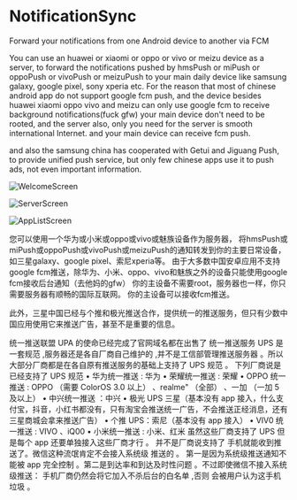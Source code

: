 # NotificationSync
Forward your notifications from one Android device to another via FCM

You can use an huawei or xiaomi or oppo or vivo or meizu device as a server, 
to forward the notifications pushed by hmsPush or miPush or oppoPush or vivoPush or meizuPush to your main daily device like
samsung galaxy, google pixel, sony xperia etc.
For the reason that most of chinese android app do not support google fcm push, and the device besides huawei xiaomi oppo vivo and
meizu can only use google fcm to receive background notifications(fuck gfw)
your main device don't need to be rooted, and the server also, only you need for the server is smooth international Internet.
and your main device can receive fcm push.

and also the samsung china has cooperated with Getui and Jiguang Push, to provide unified push service, but only few 
chinese apps use it to push ads, not even important information.

![WelcomeScreen](https://github.com/HappyMax0/NotificationSync/blob/main/demoImages/Screenshot_20241205_213310_NotificationSync.jpg)

![ServerScreen](https://github.com/HappyMax0/NotificationSync/blob/main/demoImages/Screenshot_20241205_213244_NotificationSync.jpg)

![AppListScreen](https://github.com/HappyMax0/NotificationSync/blob/main/demoImages/Screenshot_20241205_213259_NotificationSync.jpg)


您可以使用一个华为或小米或oppo或vivo或魅族设备作为服务器，
将hmsPush或miPush或oppoPush或vivoPush或meizuPush的通知转发到你的主要日常设备，如三星galaxy、google pixel、索尼xperia等。
由于大多数中国安卓应用不支持google fcm推送，除华为、小米、oppo、vivo和魅族之外的设备只能使用google fcm接收后台通知（去他妈的gfw）
你的主设备不需要root，服务器也一样，你只需要服务器有顺畅的国际互联网。
你的主设备可以接收fcm推送。

此外，三星中国已经与个推和极光推送合作，提供统一的推送服务，但只有少数中国应用使用它来推送广告，甚至不是重要的信息。

统一推送联盟 UPA 的使命已经完成了官网域名都在出售了
统一推送服务 UPS 是一套规范 ,服务器还是各自厂商自己维护的 ,并不是工信部管理推送服务器 。所以 大部分厂商都是在各自原有推送服务的基础上支持了 UPS 规范 。
下列厂商说是已经支持了 UPS 规范
• 华为统一推送 : 华为
• 荣耀统一推送 : 荣耀
• OPPO 统一推送 : OPPO （需要 ColorOS 3.0 以上） 、realme" （全部） 、一加 （一加 5 及以上）
• 中兴统一推送 ：中兴
• 极光 UPS 三星（基本没有 app 接入，什么支付宝，抖音，小红书都没有，只有淘宝会推送统一广告，不会推送正经消息，还有三星商城会拿来推送广告）
• 个推 UPS：索尼（基本没有 app 接入）
• VIV0 统一推送 : VIVO 、iQ00
• 小米统一推送 : 小米、红米
虽然这些厂商支持了 UPS 但是每个 app 还要单独接入这些厂商才行 。 并不是厂商说支持了 手机就能收到推送了。微信这种流氓肯定不会接入系统级 推送的 。 第一是因为系统级推送通知不能被 app 完全控制 。第二是到达率和到达及时性问题 。不过即使微信不接入系统级推送： 手机厂商仍然会将它加入不杀后台的白名单 ,否则 会被用户认为这手机垃圾 。
